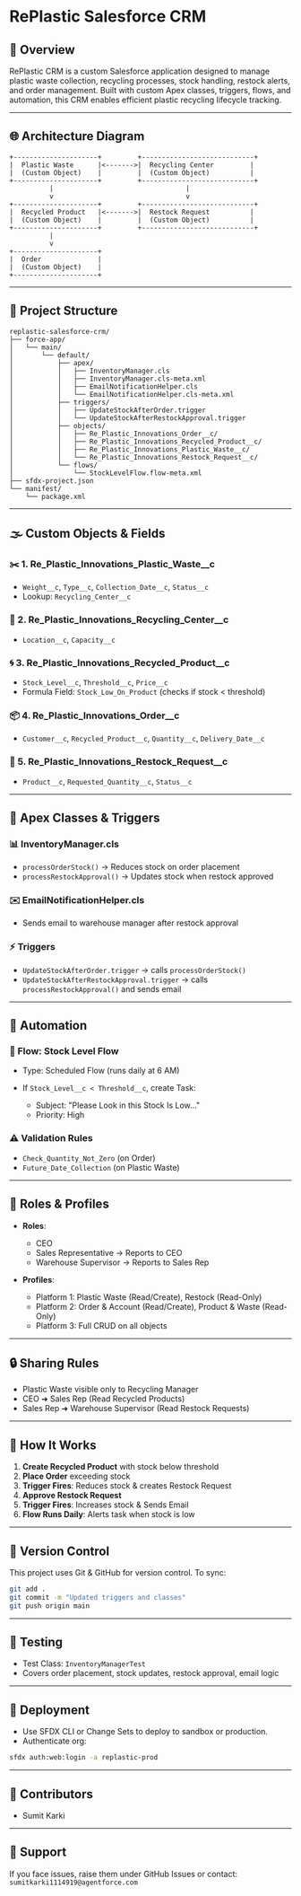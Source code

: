 # RePlastic Salesforce CRM

## 🚀 Overview

RePlastic CRM is a custom Salesforce application designed to manage plastic waste collection, recycling processes, stock handling, restock alerts, and order management. Built with custom Apex classes, triggers, flows, and automation, this CRM enables efficient plastic recycling lifecycle tracking.

---

## 🌐 Architecture Diagram

```
+---------------------+         +----------------------------+
|  Plastic Waste      |<------->|  Recycling Center         |
|  (Custom Object)    |         |  (Custom Object)          |
+---------------------+         +----------------------------+
          |                                 |
          v                                 v
+---------------------+         +----------------------------+
|  Recycled Product   |<------->|  Restock Request          |
|  (Custom Object)    |         |  (Custom Object)          |
+---------------------+         +----------------------------+
          |
          v
+---------------------+
|  Order              |
|  (Custom Object)    |
+---------------------+
```

---

## 📁 Project Structure

```
replastic-salesforce-crm/
├── force-app/
│   └── main/
│       └── default/
│           ├── apex/
│           │   ├── InventoryManager.cls
│           │   ├── InventoryManager.cls-meta.xml
│           │   ├── EmailNotificationHelper.cls
│           │   └── EmailNotificationHelper.cls-meta.xml
│           ├── triggers/
│           │   ├── UpdateStockAfterOrder.trigger
│           │   └── UpdateStockAfterRestockApproval.trigger
│           ├── objects/
│           │   ├── Re_Plastic_Innovations_Order__c/
│           │   ├── Re_Plastic_Innovations_Recycled_Product__c/
│           │   ├── Re_Plastic_Innovations_Plastic_Waste__c/
│           │   └── Re_Plastic_Innovations_Restock_Request__c/
│           └── flows/
│               └── StockLevelFlow.flow-meta.xml
├── sfdx-project.json
└── manifest/
    └── package.xml
```

---

## 🌫️ Custom Objects & Fields

### ✂️ 1. Re\_Plastic\_Innovations\_Plastic\_Waste\_\_c

* `Weight__c`, `Type__c`, `Collection_Date__c`, `Status__c`
* Lookup: `Recycling_Center__c`

### 🏢 2. Re\_Plastic\_Innovations\_Recycling\_Center\_\_c

* `Location__c`, `Capacity__c`

### 🌀 3. Re\_Plastic\_Innovations\_Recycled\_Product\_\_c

* `Stock_Level__c`, `Threshold__c`, `Price__c`
* Formula Field: `Stock_Low_On_Product` (checks if stock < threshold)

### 📦 4. Re\_Plastic\_Innovations\_Order\_\_c

* `Customer__c`, `Recycled_Product__c`, `Quantity__c`, `Delivery_Date__c`

### 🛂 5. Re\_Plastic\_Innovations\_Restock\_Request\_\_c

* `Product__c`, `Requested_Quantity__c`, `Status__c`

---

## 🤖 Apex Classes & Triggers

### 📊 InventoryManager.cls

* `processOrderStock()` → Reduces stock on order placement
* `processRestockApproval()` → Updates stock when restock approved

### ✉️ EmailNotificationHelper.cls

* Sends email to warehouse manager after restock approval

### ⚡ Triggers

* `UpdateStockAfterOrder.trigger` → calls `processOrderStock()`
* `UpdateStockAfterRestockApproval.trigger` → calls `processRestockApproval()` and sends email

---

## 🚀 Automation

### 🔄 Flow: Stock Level Flow

* Type: Scheduled Flow (runs daily at 6 AM)
* If `Stock_Level__c < Threshold__c`, create Task:

  * Subject: "Please Look in this Stock Is Low\..."
  * Priority: High

### ⚠ Validation Rules

* `Check_Quantity_Not_Zero` (on Order)
* `Future_Date_Collection` (on Plastic Waste)

---

## 👥 Roles & Profiles

* **Roles**:

  * CEO
  * Sales Representative → Reports to CEO
  * Warehouse Supervisor → Reports to Sales Rep

* **Profiles**:

  * Platform 1: Plastic Waste (Read/Create), Restock (Read-Only)
  * Platform 2: Order & Account (Read/Create), Product & Waste (Read-Only)
  * Platform 3: Full CRUD on all objects

---

## 🔒 Sharing Rules

* Plastic Waste visible only to Recycling Manager
* CEO ➜ Sales Rep (Read Recycled Products)
* Sales Rep ➜ Warehouse Supervisor (Read Restock Requests)

---

## 🚀 How It Works

1. **Create Recycled Product** with stock below threshold
2. **Place Order** exceeding stock
3. **Trigger Fires**: Reduces stock & creates Restock Request
4. **Approve Restock Request**
5. **Trigger Fires**: Increases stock & Sends Email
6. **Flow Runs Daily**: Alerts task when stock is low

---

## 🔄 Version Control

This project uses Git & GitHub for version control. To sync:

```bash
git add .
git commit -m "Updated triggers and classes"
git push origin main
```

---

## 🎯 Testing

* Test Class: `InventoryManagerTest`
* Covers order placement, stock updates, restock approval, email logic

---

## 🚧 Deployment

* Use SFDX CLI or Change Sets to deploy to sandbox or production.
* Authenticate org:

```bash
sfdx auth:web:login -a replastic-prod
```

---

## 🚋 Contributors

* Sumit Karki

---

## 🙏 Support

If you face issues, raise them under GitHub Issues or contact: `sumitkarki1114919@agentforce.com`
